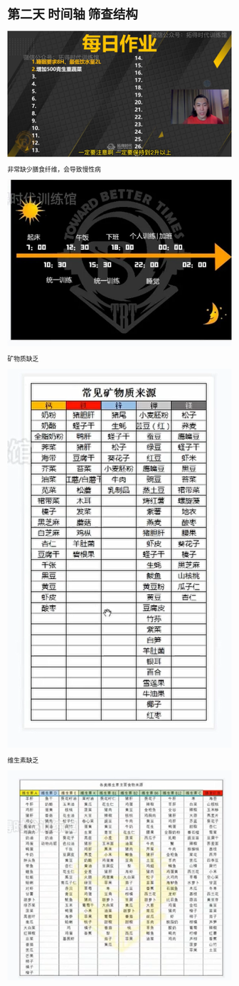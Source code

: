 # 第二天 时间轴 筛查结构

![img_11.png](img_11.png)

非常缺少膳食纤维，会导致慢性病

![img_12.png](img_12.jpg)

矿物质缺乏

![img_12.png](img_12.png)

维生素缺乏

![img_13.png](img_13.png)

